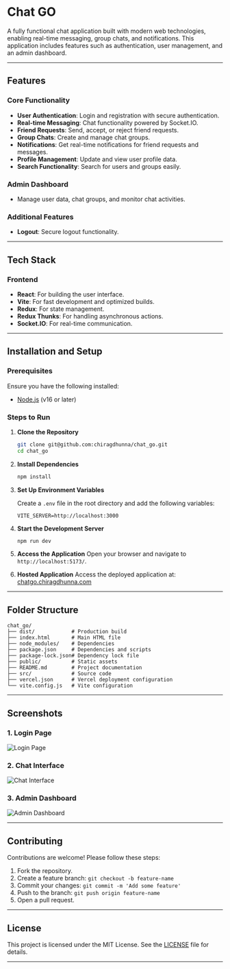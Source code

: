 # Chat GO

A fully functional chat application built with modern web technologies, enabling real-time messaging, group chats, and notifications. This application includes features such as authentication, user management, and an admin dashboard.

---

## Features

### Core Functionality
- **User Authentication**: Login and registration with secure authentication.
- **Real-time Messaging**: Chat functionality powered by Socket.IO.
- **Friend Requests**: Send, accept, or reject friend requests.
- **Group Chats**: Create and manage chat groups.
- **Notifications**: Get real-time notifications for friend requests and messages.
- **Profile Management**: Update and view user profile data.
- **Search Functionality**: Search for users and groups easily.

### Admin Dashboard
- Manage user data, chat groups, and monitor chat activities.

### Additional Features
- **Logout**: Secure logout functionality.

---

## Tech Stack

### Frontend
- **React**: For building the user interface.
- **Vite**: For fast development and optimized builds.
- **Redux**: For state management.
- **Redux Thunks**: For handling asynchronous actions.
- **Socket.IO**: For real-time communication.

---

## Installation and Setup

### Prerequisites
Ensure you have the following installed:
- [Node.js](https://nodejs.org/) (v16 or later)

### Steps to Run

1. **Clone the Repository**

   ```bash
   git clone git@github.com:chiragdhunna/chat_go.git
   cd chat_go
   ```

2. **Install Dependencies**

   ```bash
   npm install
   ```

3. **Set Up Environment Variables**

   Create a `.env` file in the root directory and add the following variables:

   ```env
   VITE_SERVER=http://localhost:3000
   ```

4. **Start the Development Server**

   ```bash
   npm run dev
   ```

5. **Access the Application**
   Open your browser and navigate to `http://localhost:5173/`.

6. **Hosted Application**
   Access the deployed application at: [chatgo.chiragdhunna.com](https://chatgo.chiragdhunna.com)

---

## Folder Structure

```
chat_go/
├── dist/            # Production build
├── index.html       # Main HTML file
├── node_modules/    # Dependencies
├── package.json     # Dependencies and scripts
├── package-lock.json# Dependency lock file
├── public/          # Static assets
├── README.md        # Project documentation
├── src/             # Source code
├── vercel.json      # Vercel deployment configuration
└── vite.config.js   # Vite configuration
```

---

## Screenshots

### 1. Login Page
![Login Page](https://github.com/user-attachments/assets/8b408b45-3451-44f4-b417-4dadfc7e51bf)


### 2. Chat Interface
![Chat Interface](https://github.com/user-attachments/assets/48a7bd29-9c1c-45c9-be3a-95c2e40b5d4f)


### 3. Admin Dashboard
![Admin Dashboard](https://github.com/user-attachments/assets/b0549472-4f7d-4fae-856f-e0fdcf45e8ad)


---

## Contributing

Contributions are welcome! Please follow these steps:

1. Fork the repository.
2. Create a feature branch: `git checkout -b feature-name`
3. Commit your changes: `git commit -m 'Add some feature'`
4. Push to the branch: `git push origin feature-name`
5. Open a pull request.

---

## License

This project is licensed under the MIT License. See the [LICENSE](./LICENSE) file for details.

---
